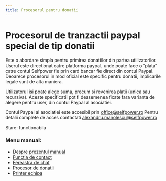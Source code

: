 ```yaml
---
title: Procesorul pentru donatii
---
```


# Procesorul de tranzactii paypal special de tip donatii

Este o abordare simpla pentru primirea donatiilor din partea utilizatorilor. Userul este directionat catre platforma paypal, unde poate face o "plata" catre contul Selfpower fie prin card bancar fie direct din contul Paypal. Deoarece procesorul in mod oficial este specific pentru donatii, implicarile legale sunt de alta maniera.

Utilizatorul isi poate alege suma, precum si revenirea platii (unica sau recursiva). Aceste specificatii pot fi deasemenea fixate fara varianta de alegere pentru user, din contul Paypal al asociatiei.

Contul Paypal al asociatiei este accesibil prin office@selfpower.ro 
Pentru detalii complete de acces contactati
alexandru.manolescu@selfpower.ro


Stare: functionabila


### Menu manual: 
* [Despre prezentul manual](https://alexinntekt.github.io/selfpowerWiki/despre)    
* [Functia de contact](https://alexinntekt.github.io/selfpowerWiki/functiaDeContact)   
* [Fereastra de chat](https://alexinntekt.github.io/selfpowerWiki/chatInteractiv)    
* [Procesor de donatii](https://alexinntekt.github.io/selfpowerWiki/procesorDonatii)
* [Printer echipa](https://alexinntekt.github.io/selfpowerWiki/printer)  
